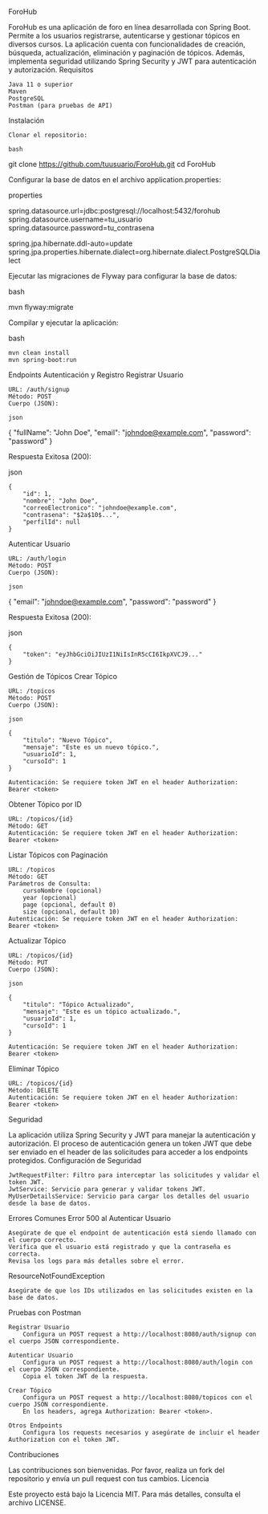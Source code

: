 ForoHub

ForoHub es una aplicación de foro en línea desarrollada con Spring Boot. Permite a los usuarios registrarse, autenticarse y gestionar tópicos en diversos cursos. La aplicación cuenta con funcionalidades de creación, búsqueda, actualización, eliminación y paginación de tópicos. Además, implementa seguridad utilizando Spring Security y JWT para autenticación y autorización.
Requisitos

    Java 11 o superior
    Maven
    PostgreSQL
    Postman (para pruebas de API)

Instalación

    Clonar el repositorio:

    bash

git clone https://github.com/tuusuario/ForoHub.git
cd ForoHub

Configurar la base de datos en el archivo application.properties:

properties

spring.datasource.url=jdbc:postgresql://localhost:5432/forohub
spring.datasource.username=tu_usuario
spring.datasource.password=tu_contrasena

spring.jpa.hibernate.ddl-auto=update
spring.jpa.properties.hibernate.dialect=org.hibernate.dialect.PostgreSQLDialect

Ejecutar las migraciones de Flyway para configurar la base de datos:

bash

mvn flyway:migrate

Compilar y ejecutar la aplicación:

bash

    mvn clean install
    mvn spring-boot:run

Endpoints
Autenticación y Registro
Registrar Usuario

    URL: /auth/signup
    Método: POST
    Cuerpo (JSON):

    json

{
    "fullName": "John Doe",
    "email": "johndoe@example.com",
    "password": "password"
}

Respuesta Exitosa (200):

json

    {
        "id": 1,
        "nombre": "John Doe",
        "correoElectronico": "johndoe@example.com",
        "contrasena": "$2a$10$...",
        "perfilId": null
    }

Autenticar Usuario

    URL: /auth/login
    Método: POST
    Cuerpo (JSON):

    json

{
    "email": "johndoe@example.com",
    "password": "password"
}

Respuesta Exitosa (200):

json

    {
        "token": "eyJhbGciOiJIUzI1NiIsInR5cCI6IkpXVCJ9..."
    }

Gestión de Tópicos
Crear Tópico

    URL: /topicos
    Método: POST
    Cuerpo (JSON):

    json

    {
        "titulo": "Nuevo Tópico",
        "mensaje": "Este es un nuevo tópico.",
        "usuarioId": 1,
        "cursoId": 1
    }

    Autenticación: Se requiere token JWT en el header Authorization: Bearer <token>

Obtener Tópico por ID

    URL: /topicos/{id}
    Método: GET
    Autenticación: Se requiere token JWT en el header Authorization: Bearer <token>

Listar Tópicos con Paginación

    URL: /topicos
    Método: GET
    Parámetros de Consulta:
        cursoNombre (opcional)
        year (opcional)
        page (opcional, default 0)
        size (opcional, default 10)
    Autenticación: Se requiere token JWT en el header Authorization: Bearer <token>

Actualizar Tópico

    URL: /topicos/{id}
    Método: PUT
    Cuerpo (JSON):

    json

    {
        "titulo": "Tópico Actualizado",
        "mensaje": "Este es un tópico actualizado.",
        "usuarioId": 1,
        "cursoId": 1
    }

    Autenticación: Se requiere token JWT en el header Authorization: Bearer <token>

Eliminar Tópico

    URL: /topicos/{id}
    Método: DELETE
    Autenticación: Se requiere token JWT en el header Authorization: Bearer <token>

Seguridad

La aplicación utiliza Spring Security y JWT para manejar la autenticación y autorización. El proceso de autenticación genera un token JWT que debe ser enviado en el header de las solicitudes para acceder a los endpoints protegidos.
Configuración de Seguridad

    JwtRequestFilter: Filtro para interceptar las solicitudes y validar el token JWT.
    JwtService: Servicio para generar y validar tokens JWT.
    MyUserDetailsService: Servicio para cargar los detalles del usuario desde la base de datos.

Errores Comunes
Error 500 al Autenticar Usuario

    Asegúrate de que el endpoint de autenticación está siendo llamado con el cuerpo correcto.
    Verifica que el usuario está registrado y que la contraseña es correcta.
    Revisa los logs para más detalles sobre el error.

ResourceNotFoundException

    Asegúrate de que los IDs utilizados en las solicitudes existen en la base de datos.

Pruebas con Postman

    Registrar Usuario
        Configura un POST request a http://localhost:8080/auth/signup con el cuerpo JSON correspondiente.

    Autenticar Usuario
        Configura un POST request a http://localhost:8080/auth/login con el cuerpo JSON correspondiente.
        Copia el token JWT de la respuesta.

    Crear Tópico
        Configura un POST request a http://localhost:8080/topicos con el cuerpo JSON correspondiente.
        En los headers, agrega Authorization: Bearer <token>.

    Otros Endpoints
        Configura los requests necesarios y asegúrate de incluir el header Authorization con el token JWT.

Contribuciones

Las contribuciones son bienvenidas. Por favor, realiza un fork del repositorio y envía un pull request con tus cambios.
Licencia

Este proyecto está bajo la Licencia MIT. Para más detalles, consulta el archivo LICENSE.
